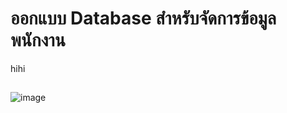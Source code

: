 # ออกแบบ Database สำหรับจัดการข้อมูลพนักงาน #

hihi

## 

![image](https://github.com/pying-hathai/Projgit/assets/132686635/c245f74c-934b-4b99-9c3d-2c9d2b2628cb)
